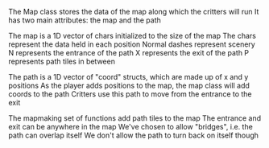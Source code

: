 The Map class stores the data of the map along which the critters will run
It has two main attributes: the map and the path

The map is a 1D vector of chars initialized to the size of the map
The chars represent the data held in each position
Normal dashes represent scenery
N represents the entrance of the path
X represents the exit of the path
P represents path tiles in between

The path is a 1D vector of "coord" structs, which are made up of x and y positions
As the player adds positions to the map, the map class will add coords to the path
Critters use this path to move from the entrance to the exit

The mapmaking set of functions add path tiles to the map
The entrance and exit can be anywhere in the map
We've chosen to allow "bridges", i.e. the path can overlap itself
We don't allow the path to turn back on itself though

